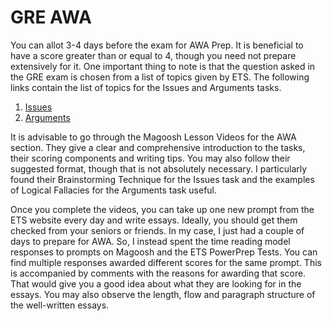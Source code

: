 # GRE AWA
You can allot 3-4 days before the exam for AWA Prep. It is beneficial to have a score greater than or equal to 4, though you need not prepare extensively for it. One important thing to note is that the question asked in the GRE exam is chosen from a list of topics given by ETS. The following links contain the list of topics for the Issues and Arguments tasks.

1)	[Issues](https://www.ets.org/gre/revised_general/prepare/analytical_writing/issue/pool)
2)	[Arguments](https://www.ets.org/gre/revised_general/prepare/analytical_writing/argument/pool)

It is advisable to go through the Magoosh Lesson Videos for the AWA section. They give a clear and comprehensive introduction to the tasks, their scoring components and writing tips. You may also follow their suggested format, though that is not absolutely necessary. I particularly found their Brainstorming Technique for the Issues task and the examples of Logical Fallacies for the Arguments task useful. 

Once you complete the videos, you can take up one new prompt from the ETS website every day and write essays. Ideally, you should get them checked from your seniors or friends. In my case, I just had a couple of days to prepare for AWA. So, I instead spent the time reading model responses to prompts on Magoosh and the ETS PowerPrep Tests. You can find multiple responses awarded different scores for the same prompt. This is accompanied by comments with the reasons for awarding that score. That would give you a good idea about what they are looking for in the essays. You may also observe the length, flow and paragraph structure of the well-written essays.

